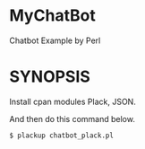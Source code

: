 # MyChatBot

Chatbot Example by Perl

# SYNOPSIS

Install cpan modules Plack, JSON.

And then do this command below.

    $ plackup chatbot_plack.pl
